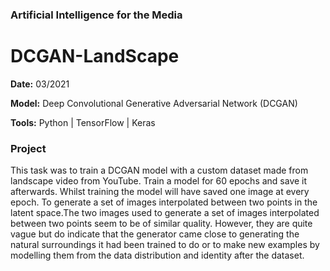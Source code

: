 ### Artificial Intelligence for the Media
# DCGAN-LandScape


**Date:**  03/2021

**Model:** Deep Convolutional Generative Adversarial Network (DCGAN) 

**Tools:**  Python | TensorFlow | Keras


  

### Project
This task was to train a DCGAN model with a custom dataset made from landscape video from YouTube.  Train a model for 60 epochs and save it afterwards. Whilst training the model will have saved one image at every epoch. To generate a set of images interpolated between two points in the latent space.The two images used to generate a set of images interpolated between two points seem to be of similar quality. However, they are quite vague but do indicate that the generator came close to generating the natural surroundings it had been trained to do or to make new examples by modelling them from the data distribution and identity after the dataset. 
